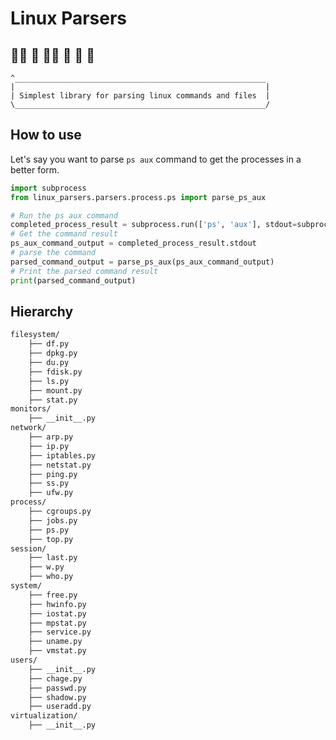# Linux Parsers

## 🤵‍♂️ 🐧 🤵‍♀️ 🐧 🤵 🐧
    ^________________________________________________________
    |                                                        |
    | Simplest library for parsing linux commands and files  |
    \________________________________________________________/

## How to use

Let's say you want to parse `ps aux` command to get the processes in a better form.

```python
import subprocess
from linux_parsers.parsers.process.ps import parse_ps_aux

# Run the ps aux command
completed_process_result = subprocess.run(['ps', 'aux'], stdout=subprocess.PIPE, stderr=subprocess.PIPE, text=True)
# Get the command result
ps_aux_command_output = completed_process_result.stdout
# parse the command
parsed_command_output = parse_ps_aux(ps_aux_command_output)
# Print the parsed command result
print(parsed_command_output)
```


## Hierarchy
```markdown
filesystem/
    ├── df.py
    ├── dpkg.py
    ├── du.py
    ├── fdisk.py
    ├── ls.py
    ├── mount.py
    ├── stat.py
monitors/
    ├── __init__.py
network/
    ├── arp.py
    ├── ip.py
    ├── iptables.py
    ├── netstat.py
    ├── ping.py
    ├── ss.py
    ├── ufw.py
process/
    ├── cgroups.py
    ├── jobs.py
    ├── ps.py
    ├── top.py
session/
    ├── last.py
    ├── w.py
    ├── who.py
system/
    ├── free.py
    ├── hwinfo.py
    ├── iostat.py
    ├── mpstat.py
    ├── service.py
    ├── uname.py
    ├── vmstat.py
users/
    ├── __init__.py
    ├── chage.py
    ├── passwd.py
    ├── shadow.py
    ├── useradd.py
virtualization/
    ├── __init__.py
```
